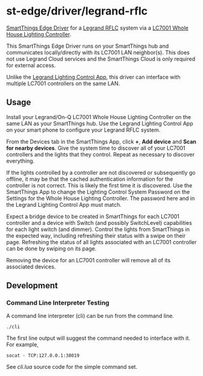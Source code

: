 # st-edge/driver/legrand-rflc

[SmartThings Edge Driver](https://community.smartthings.com/t/preview-smartthings-managed-edge-device-drivers)
for a
[Legrand RFLC](https://www.legrand.us/solutions/smart-lighting/radio-frequency-lighting-controls)
system via a
[LC7001 Whole House Lighting Controller](https://www.legrand.us/wiring-devices/electrical-accessories/miscellaneous/adorne-hub/p/lc7001).


This SmartThings Edge Driver runs on your SmartThings hub and communicates locally/directly with its LC7001 LAN neighbor(s).
This does not use Legrand Cloud services and the SmartThings Cloud is only required for external access.

Unlike the
[Legrand Lighting Control App](https://play.google.com/store/apps/details?id=us.legrand.lighting),
this driver can interface with multiple LC7001 controllers on the same LAN.

## Usage

Install your Legrand/On-Q LC7001 Whole House Lighting Controller on the same LAN as your SmartThings hub.
Use the Legrand Lighting Control App on your smart phone to configure your Legrand RFLC system.

From the Devices tab in the SmartThings App, click **+**, **Add device** and **Scan for nearby devices**.
Give the system time to discover all of your LC7001 controllers and the lights that they control.
Repeat as necessary to discover everything.

If the lights controlled by a controller are not discovered or subsequently go offline,
it may be that the cached authentication information for the controller is not correct.
This is likely the first time it is discovered.
Use the SmartThings App to change the Lighting Control System Password on the Settings for the Whole House Lighting Controller.
The password here and in the Legrand Lighting Control App must match.

Expect a bridge device to be created in SmartThings for each LC7001 controller
and a device with Switch (and possibly SwitchLevel) capabilities for each light switch (and dimmer).
Control the lights from SmartThings in the expected way, including refreshing their status with a swipe on their page.
Refreshing the status of all lights associated with an LC7001 controller can be done by swiping on its page.

Removing the device for an LC7001 controller will remove all of its associated devices.

## Development

### Command Line Interpreter Testing

A command line interpreter (cli) can be run from the command line.

	./cli

The first line output will suggest the command needed to interface with it. For example,

	socat - TCP:127.0.0.1:38019

See *cli.lua* source code for the simple command set.
